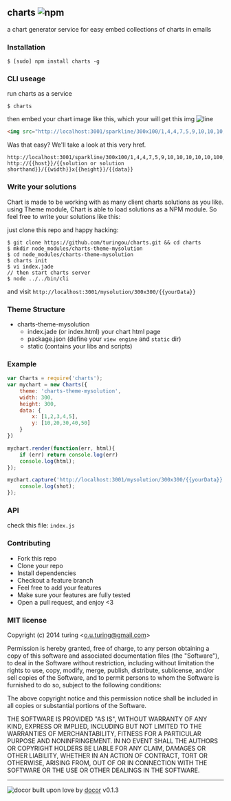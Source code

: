 ## charts ![npm](https://badge.fury.io/js/charts.png)

a chart generator service for easy embed collections of charts in emails

### Installation
````
$ [sudo] npm install charts -g
````

### CLI useage
run charts as a service
```
$ charts
```
then embed your chart image like this, which your will get this img ![line](http://ww3.sinaimg.cn/large/61ff0de3gw1ee4xjmifz1j201h00q3y9.jpg)
```html
<img src="http://localhost:3001/sparkline/300x100/1,4,4,7,5,9,10,10,10,10,10,100,20,12" />
```
Was that easy? We'll take a look at this very href.

```
http://localhost:3001/sparkline/300x100/1,4,4,7,5,9,10,10,10,10,10,100,20,12
http://{{host}}/{{solution or solution shorthand}}/{{width}}x{{height}}/{{data}}
```

### Write your solutions
Chart is made to be working with as many client charts solutions as you like. using Theme module, Chart is able to load solutions as a NPM module. So feel free to write your solutions like this:

just clone this repo and happy hacking:
```
$ git clone https://github.com/turingou/charts.git && cd charts
$ mkdir node_modules/charts-theme-mysolution
$ cd node_modules/charts-theme-mysolution
$ charts init
$ vi index.jade
// then start charts server 
$ node ../../bin/cli
```
and visit `http://localhost:3001/mysolution/300x300/{{yourData}}`

### Theme Structure

- charts-theme-mysolution
    - index.jade (or index.html) your chart html page
    - package.json (define your `view engine` and `static` dir)
    - static (contains your libs and scripts)

### Example
````javascript
var Charts = require('charts');
var mychart = new Charts({
    theme: 'charts-theme-mysolution',
    width: 300,
    height: 300,
    data: {
        x: [1,2,3,4,5],
        y: [10,20,30,40,50]
    }
})

mychart.render(function(err, html){
    if (err) return console.log(err)
    console.log(html);
});

mychart.capture('http://localhost:3001/mysolution/300x300/{{yourData}}', function(err, shot){
    console.log(shot);
});
````

### API
check this file: `index.js`

### Contributing
- Fork this repo
- Clone your repo
- Install dependencies
- Checkout a feature branch
- Feel free to add your features
- Make sure your features are fully tested
- Open a pull request, and enjoy <3

### MIT license
Copyright (c) 2014 turing &lt;o.u.turing@gmail.com&gt;

Permission is hereby granted, free of charge, to any person obtaining a copy
of this software and associated documentation files (the &quot;Software&quot;), to deal
in the Software without restriction, including without limitation the rights
to use, copy, modify, merge, publish, distribute, sublicense, and/or sell
copies of the Software, and to permit persons to whom the Software is
furnished to do so, subject to the following conditions:

The above copyright notice and this permission notice shall be included in
all copies or substantial portions of the Software.

THE SOFTWARE IS PROVIDED &quot;AS IS&quot;, WITHOUT WARRANTY OF ANY KIND, EXPRESS OR
IMPLIED, INCLUDING BUT NOT LIMITED TO THE WARRANTIES OF MERCHANTABILITY,
FITNESS FOR A PARTICULAR PURPOSE AND NONINFRINGEMENT. IN NO EVENT SHALL THE
AUTHORS OR COPYRIGHT HOLDERS BE LIABLE FOR ANY CLAIM, DAMAGES OR OTHER
LIABILITY, WHETHER IN AN ACTION OF CONTRACT, TORT OR OTHERWISE, ARISING FROM,
OUT OF OR IN CONNECTION WITH THE SOFTWARE OR THE USE OR OTHER DEALINGS IN
THE SOFTWARE.

---
![docor](https://cdn1.iconfinder.com/data/icons/windows8_icons_iconpharm/26/doctor.png)
built upon love by [docor](https://github.com/turingou/docor.git) v0.1.3